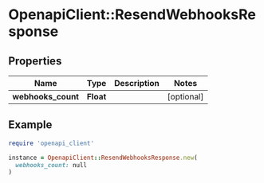 # OpenapiClient::ResendWebhooksResponse

## Properties

| Name | Type | Description | Notes |
| ---- | ---- | ----------- | ----- |
| **webhooks_count** | **Float** |  | [optional] |

## Example

```ruby
require 'openapi_client'

instance = OpenapiClient::ResendWebhooksResponse.new(
  webhooks_count: null
)
```

